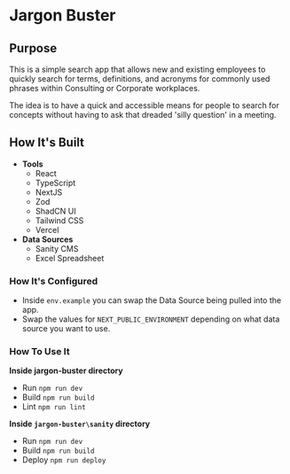 # Jargon Buster

## Purpose

This is a simple search app that allows new and existing employees to quickly search for terms, definitions, and
acronyms for commonly used phrases within Consulting or Corporate workplaces.

The idea is to have a quick and accessible means for people to search for concepts without having to ask that dreaded 'silly question' in a meeting.

## How It's Built

- **Tools**
  - React
  - TypeScript
  - NextJS
  - Zod
  - ShadCN UI
  - Tailwind CSS
  - Vercel
- **Data Sources**
  - Sanity CMS
  - Excel Spreadsheet

### How It's Configured

- Inside `env.example` you can swap the Data Source being pulled into the app.
- Swap the values for `NEXT_PUBLIC_ENVIRONMENT` depending on what data source you want to use.

### How To Use It

**Inside jargon-buster directory**

- Run `npm run dev`
- Build `npm run build`
- Lint `npm run lint`

**Inside `jargon-buster\sanity` directory**

- Run `npm run dev`
- Build `npm run build`
- Deploy `npm run deploy`
